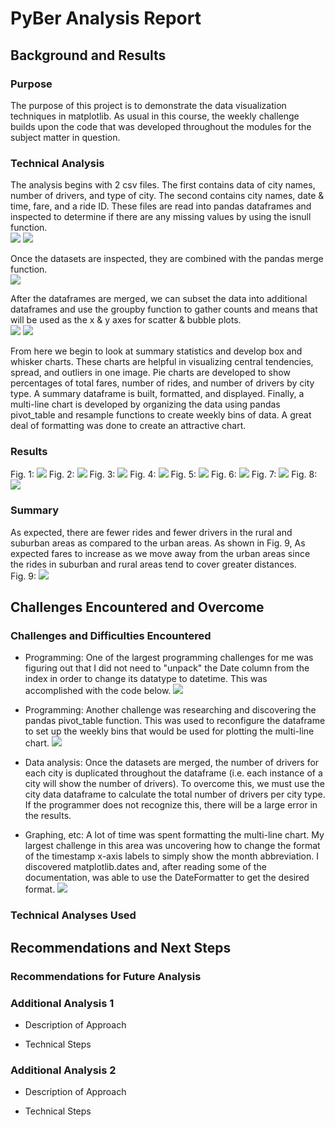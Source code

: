 # PyBer Analysis Report

## Background and Results

### Purpose
The purpose of this project is to demonstrate the data visualization techniques in matplotlib.  As usual in this course, the weekly challenge builds upon the code that was developed throughout the modules for the subject matter in question.  

### Technical Analysis
The analysis begins with 2 csv files.  The first contains data of city names, number of drivers, and type of city.  The second contains city names, date & time, fare, and a ride ID.  These files are read into pandas dataframes and inspected to determine if there are any missing values by using the isnull function.  
![](analysis/ReadCSV.png)
![](analysis/isnull.png)

Once the datasets are inspected, they are combined with the pandas merge function.  
![](analysis/merge.png)

After the dataframes are merged, we can subset the data into additional dataframes and use the groupby function to gather counts and means that will be used as the x & y axes for scatter & bubble plots.  
![](analysis/subset.png)
![](analysis/countsmeans.png)


From here we begin to look at summary statistics and develop box and whisker charts.  These charts are helpful in visualizing central tendencies, spread, and outliers in one image.  Pie charts are developed to show percentages of total fares, number of rides, and number of drivers by city type.  A summary dataframe is built, formatted, and displayed.  Finally, a multi-line chart is developed by organizing the data using pandas pivot_table and resample functions to create weekly bins of data.  A great deal of formatting was done to create an attractive chart.  

### Results
Fig. 1:
![](analysis/Fig1.png)
Fig. 2:
![](analysis/Fig2.png)
Fig. 3:
![](analysis/Fig3.png)
Fig. 4:
![](analysis/Fig4.png)
Fig. 5:
![](analysis/Fig5.png)
Fig. 6:
![](analysis/Fig6.png)
Fig. 7:
![](analysis/Fig7.png)
Fig. 8:
![](analysis/Fig9.png)

### Summary
As expected, there are fewer rides and fewer drivers in the rural and suburban areas as compared to the urban areas.  As shown in Fig. 9, As expected fares to increase as we move away from the urban areas since the rides in suburban and rural areas tend to cover greater distances.  
Fig. 9:
![](analysis/Fig8.png)


## Challenges Encountered and Overcome

### Challenges and Difficulties Encountered

* Programming:  One of the largest programming challenges for me was figuring out that I did not need to "unpack" the Date column from the index in order to change its datatype to datetime.  This was accomplished with the code below.
![](analysis/PC1.png)

* Programming:  Another challenge was researching and discovering the pandas pivot_table function.  This was used to reconfigure the dataframe to set up the weekly bins that would be used for plotting the multi-line chart.
![](analysis/PC2.png)

* Data analysis:  Once the datasets are merged, the number of drivers for each city is duplicated throughout the dataframe (i.e. each instance of a city will show the number of drivers).  To overcome this, we must use the city data dataframe to calculate the total number of drivers per city type.  If the programmer does not recognize this, there will be a large error in the results.

* Graphing, etc:  A lot of time was spent formatting the multi-line chart.  My largest challenge in this area was uncovering how to change the format of the timestamp x-axis labels to simply show the month abbreviation.  I discovered matplotlib.dates and, after reading some of the documentation, was able to use the DateFormatter to get the desired format.
![](analysis/PC3.png)

### Technical Analyses Used

## Recommendations and Next Steps

### Recommendations for Future Analysis

### Additional Analysis 1

* Description of Approach

* Technical Steps

### Additional Analysis 2

* Description of Approach

* Technical Steps
